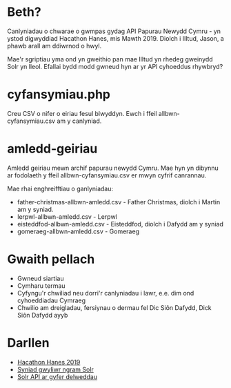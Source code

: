 # Beth?

Canlyniadau o chwarae o gwmpas gydag API Papurau Newydd Cymru - yn ystod digwyddiad Hacathon Hanes, mis Mawth 2019. Diolch i Illtud, Jason, a phawb arall am ddiwrnod o hwyl.

Mae'r sgriptiau yma ond yn gweithio pan mae Illtud yn rhedeg gweinydd Solr yn lleol. Efallai bydd modd gwneud hyn ar yr API cyhoeddus rhywbryd?

# cyfansymiau.php
Creu CSV o nifer o eiriau fesul blwyddyn. Ewch i ffeil allbwn-cyfansymiau.csv am y canlyniad.

# amledd-geiriau
Amledd geiriau mewn archif papurau newydd Cymru. Mae hyn yn dibynnu ar fodolaeth y ffeil allbwn-cyfansymiau.csv er mwyn cyfrif canrannau.

Mae rhai enghreifftiau o ganlyniadau:
* father-christmas-allbwn-amledd.csv - Father Christmas, diolch i Martin am y syniad.
* lerpwl-allbwn-amledd.csv - Lerpwl
* eisteddfod-allbwn-amledd.csv - Eisteddfod, diolch i Dafydd am y syniad
* gomeraeg-allbwn-amledd.csv - Gomeraeg

# Gwaith pellach

* Gwneud siartiau
* Cymharu termau
* Cyfyngu'r chwiliad neu dorri'r canlyniadau i lawr, e.e. dim ond cyhoeddiadau Cymraeg
* Chwilio am dreigladau, fersiynau o dermau fel Dic Siôn Dafydd, Dick Siôn Dafydd ayyb

# Darllen

* [Hacathon Hanes 2019](https://wikimedia.org.uk/wiki/Expert_outreach/Wicimediwr_Cenedlaethol_y_Llyfrgell_Genedlaethol/HacathonHanes2019 )
* [Syniad gwyliwr ngram Solr](https://docs.google.com/document/d/1xLkNIqrvMH5sUTCqbbxIB-jfq6ZQOZF18Sv8Y9hXzlY/edit)
* [Solr API ar gyfer delweddau](https://docs.google.com/document/d/1qRWa3KHW-50FFrjVNcALQ5CqBrygp2bd1_ZaF9gzdYY/edit)
